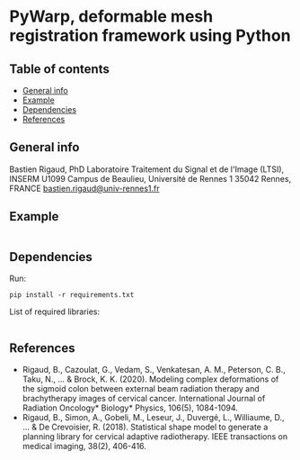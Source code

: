 # PyWarp, deformable mesh registration framework using Python

## Table of contents
* [General info](#general-info)
* [Example](#example)
* [Dependencies](#dependencies)
* [References](#references)

## General info
Bastien Rigaud, PhD
Laboratoire Traitement du Signal et de l'Image (LTSI), INSERM U1099
Campus de Beaulieu, Université de Rennes 1
35042 Rennes, FRANCE
bastien.rigaud@univ-rennes1.fr

## Example 

```
```

## Dependencies

Run:
```
pip install -r requirements.txt
```

List of required libraries:

```
```


## References
- Rigaud, B., Cazoulat, G., Vedam, S., Venkatesan, A. M., Peterson, C. B., Taku, N., ... & Brock, K. K. (2020). Modeling complex deformations of the sigmoid colon between external beam radiation therapy and brachytherapy images of cervical cancer. International Journal of Radiation Oncology* Biology* Physics, 106(5), 1084-1094.
- Rigaud, B., Simon, A., Gobeli, M., Leseur, J., Duvergé, L., Williaume, D., ... & De Crevoisier, R. (2018). Statistical shape model to generate a planning library for cervical adaptive radiotherapy. IEEE transactions on medical imaging, 38(2), 406-416.